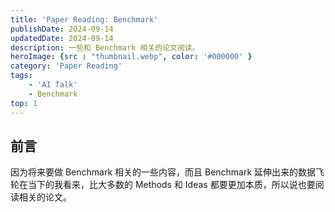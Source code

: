 ```yaml
---
title: 'Paper Reading: Benchmark'
publishDate: 2024-09-14
updatedDate: 2024-09-14
description: 一些和 Benchmark 相关的论文阅读。
heroImage: {src : "thumbnail.webp", color: '#000000' }
category: 'Paper Reading'
tags:
    - 'AI Talk'
    - Benchmark
top: 1
---
```


## 前言

因为将来要做 Benchmark 相关的一些内容，而且 Benchmark 延伸出来的数据飞轮在当下的我看来，比大多数的 Methods 和 Ideas 都要更加本质，所以说也要阅读相关的论文。